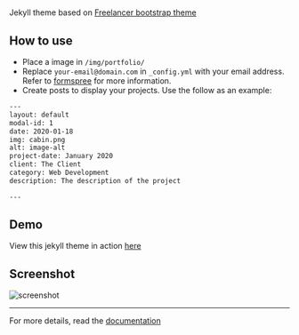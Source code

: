# <!-- Freelancer Jekyll theme   -->

Jekyll theme based on [Freelancer bootstrap theme ](http://startbootstrap.com/template-overviews/freelancer/)

## How to use

- Place a image in `/img/portfolio/`
- Replace `your-email@domain.com` in `_config.yml` with your email address. Refer to [formspree](http://formspree.io/) for more information.
- Create posts to display your projects. Use the follow as an example:

```txt
---
layout: default
modal-id: 1
date: 2020-01-18
img: cabin.png
alt: image-alt
project-date: January 2020
client: The Client
category: Web Development
description: The description of the project

---
```

## Demo

View this jekyll theme in action [here](https://jeromelachaud.com/freelancer-theme)

## Screenshot

![screenshot](https://raw.githubusercontent.com/jeromelachaud/freelancer-theme/master/screenshot.png)

---

For more details, read the [documentation](http://jekyllrb.com/)

